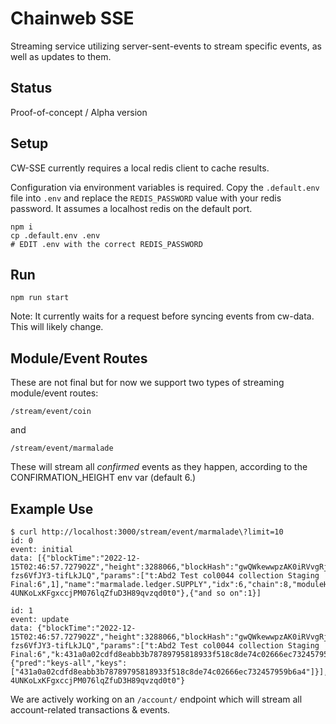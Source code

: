 # Chainweb SSE

Streaming service utilizing server-sent-events to stream specific events, as well as updates to them.

## Status

Proof-of-concept / Alpha version

## Setup

CW-SSE currently requires a local redis client to cache results.

Configuration via environment variables is required. Copy the `.default.env` file into `.env` and replace the `REDIS_PASSWORD` value with your redis password. It assumes a localhost redis on the default port.

```
npm i
cp .default.env .env
# EDIT .env with the correct REDIS_PASSWORD
```

## Run

```
npm run start
```

Note: It currently waits for a request before syncing events from cw-data. This will likely change.

## Module/Event Routes

These are not final but for now we support two types of streaming module/event routes:

`/stream/event/coin`

and

`/stream/event/marmalade`

These will stream all *confirmed* events as they happen, according to the CONFIRMATION_HEIGHT env var (default 6.)

## Example Use

```
$ curl http://localhost:3000/stream/event/marmalade\?limit=10
id: 0
event: initial
data: [{"blockTime":"2022-12-15T02:46:57.727902Z","height":3288066,"blockHash":"gwQWkewwpzAK0iRVvgRjcPZlNokANEAw7oOBLeWebPo","requestKey":"aea2i7mZQJclB46EBdS3hZ1N-fzs6VfJY3-tifLkJLQ","params":["t:Abd2 Test col0044 collection Staging Final:6",1],"name":"marmalade.ledger.SUPPLY","idx":6,"chain":8,"moduleHash":"ovxYn-4UNKoLxKFgxccjPM076lqZfuD3H89qvzqd0t0"},{"and so on":1}]

id: 1
event: update
data: {"blockTime":"2022-12-15T02:46:57.727902Z","height":3288066,"blockHash":"gwQWkewwpzAK0iRVvgRjcPZlNokANEAw7oOBLeWebPo","requestKey":"aea2i7mZQJclB46EBdS3hZ1N-fzs6VfJY3-tifLkJLQ","params":["t:Abd2 Test col0044 collection Staging Final:6","k:431a0a02cdfd8eabb3b78789795818933f518c8de74c02666ec732457959b6a4",{"pred":"keys-all","keys":["431a0a02cdfd8eabb3b78789795818933f518c8de74c02666ec732457959b6a4"]}],"name":"marmalade.ledger.ACCOUNT_GUARD","idx":3,"chain":8,"moduleHash":"ovxYn-4UNKoLxKFgxccjPM076lqZfuD3H89qvzqd0t0"}
```

We are actively working on an `/account/` endpoint which will stream all account-related transactions & events.
